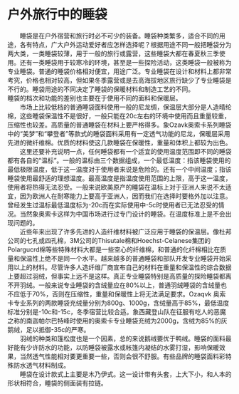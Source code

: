 # 户外旅行中的睡袋  

&emsp;&emsp;睡袋是在户外宿营和旅行时必不可少的装备。睡袋种类繁多，适合不同的用途，各有特点，广大户外运动爱好者应怎样选择呢？根据用途不同一般把睡袋分为两大类，一类睡袋较薄，用于一般的旅行或露营，这些睡袋大都在春夏秋三季使用。还有一类睡袋用于较寒冷的环境，甚至是一些探险活动，这类睡袋一般被称为专业睡袋。普通的睡袋价格相对便宜，用途广泛。专业睡袋在设计和材料上都非常考究，价格也相对较高，但如果冬季露营或是去高海拔地区旅行缺少了专业睡袋是不行的。睡袋用途的不同决定了睡袋的保暖材料和制造工艺的不同。  
睡袋的档次和功能的差别也主要在于使用不同的面料和保暖层。  
&emsp;&emsp;市场上比较低档的普通睡袋面料使用一般的尼龙绸，保温层大部分是人造晴纶棉，这些睡袋保温性不是很好，一般只能在20c左右的环境中使用而且重量较重，压缩性也较差。高质量的普通睡袋在材料上要严格得多。象Ozavk奥索卡系列睡袋中的“美梦”和“攀登者”等款式的睡袋面料采用有一定透气功能的尼龙，保暖层采用先进的微纤维棉。优质的材料使这几款睡袋在保暖性，重量和体积上都较为出色。  
&emsp;&emsp;这里还要补充说明一点，任何睡袋都有一个适宜的使用温度范围即不同的睡袋都有各自的“温标”。一般的温标由三个数据组成，一个最低温度：指该睡袋使用的最低极限温度，低于这一温度对于使用者来说是危险的。还有一个中间温度；指该睡袋使用最舒适的理想温度。最高温度是指温度使用范围的上限，高于这一温度，使用者将热得无法忍受。一般来说欧美原产的睡袋在温标上对于亚洲人来说不太适宜，因为欧洲人在耐寒能力上要高于亚洲人，因而我们在选择时要格外加以注意。曾经发生过温标最低温度标为-20c而在实际使用中-5c时使用者已无法忍受的情况。当然象奥索卡这样为中国市场进行过专门设计的睡袋。在温度标准上是不会出现问题的。  
&emsp;&emsp;近些年来出现了许多先进的人造纤维材料被广泛应用于睡袋的保温层。像杜邦公司的七孔或四孔棉，3M公司的Thisutale棉和Hoechst-Celanese集团的Polargucrd棉等些特殊材料大都是一些空心的纤维棉，和普通的化纤棉相比在质量和保温性上绝不是同一个水平。越来越多的普通睡袋和部队开发专业睡袋开始采用以上的材料。尽管许多人造纤维厂商宣布自己的材料在重量和保温性的综合数据上要超过羽绒，但事实上远不是这样。真正专业睡袋特别是高质量的探险睡袋都离不开羽绒。一般来说专业睡袋的含绒量应在80%以上，普通羽绒睡袋的含绒量也不应低于70%，否则在压缩性，重量和保暖性上将无法满足要求。Ozaqvk 奥索卡专业系列的两款睡袋充绒量分别为800g、1000g，含绒量高于85%，最低温度标准分别是-10c和-15c，冬季宿营比较合适。象西藏登山队在征服有吃人的恶魔之称的南迦帕尔巴特峰时使用的奥索卡专业睡袋充绒为2000g，含绒为85%的灰鹅绒，足以抵御-35c的严寒。  
&emsp;&emsp;羽绒的种类和篷松度也是一个因素，总的来说鹅绒要优于鸭绒。睡袋的面料最好能有少许防水的功能，以防睡袋被露水或帐篷内凝结的水雾打湿，影响保暖效果，当然透气性能相对要更重要一些，否则会很不舒服。有些品牌的睡袋面料彩特殊防水透气材料制成。  
&emsp;&emsp;睡袋在设计款式上主要是木乃伊式。这一设计带有头套，上大下小，和人本的形状相符合，睡袋的侧面装有拉链。  
